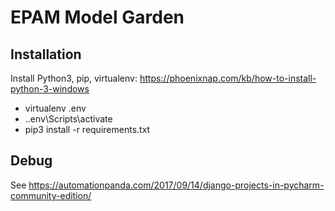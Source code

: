 # EPAM Model Garden

## Installation
Install Python3, pip, virtualenv:
https://phoenixnap.com/kb/how-to-install-python-3-windows

- virtualenv .env
- .\.env\Scripts\activate
- pip3 install -r requirements.txt

## Debug
See https://automationpanda.com/2017/09/14/django-projects-in-pycharm-community-edition/
